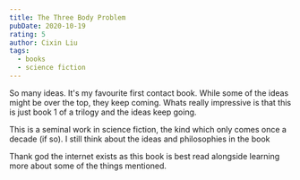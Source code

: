 ```yaml
---
title: The Three Body Problem
pubDate: 2020-10-19
rating: 5
author: Cixin Liu
tags:
  - books
  - science fiction
---
```


So many ideas. It's my favourite first contact book. While some of the ideas might be over the top, they keep coming. Whats really impressive is that this is just book 1 of a trilogy and the ideas keep going.

This is a seminal work in science fiction, the kind which only comes once a decade (if so). I still think about the ideas and philosophies in the book

Thank god the internet exists as this book is best read alongside learning more about some of the things mentioned.
